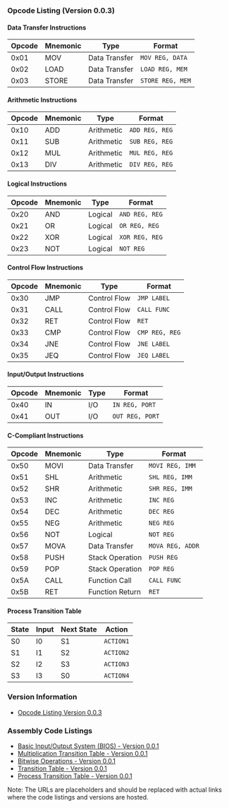 ### Opcode Listing (Version 0.0.3)

#### Data Transfer Instructions
| Opcode | Mnemonic | Type         | Format       |
|--------|----------|--------------|--------------|
| 0x01   | MOV      | Data Transfer | `MOV REG, DATA` |
| 0x02   | LOAD     | Data Transfer | `LOAD REG, MEM` |
| 0x03   | STORE    | Data Transfer | `STORE REG, MEM` |

#### Arithmetic Instructions
| Opcode | Mnemonic | Type        | Format        |
|--------|----------|-------------|---------------|
| 0x10   | ADD      | Arithmetic  | `ADD REG, REG` |
| 0x11   | SUB      | Arithmetic  | `SUB REG, REG` |
| 0x12   | MUL      | Arithmetic  | `MUL REG, REG` |
| 0x13   | DIV      | Arithmetic  | `DIV REG, REG` |

#### Logical Instructions
| Opcode | Mnemonic | Type     | Format        |
|--------|----------|----------|---------------|
| 0x20   | AND      | Logical  | `AND REG, REG` |
| 0x21   | OR       | Logical  | `OR REG, REG`  |
| 0x22   | XOR      | Logical  | `XOR REG, REG` |
| 0x23   | NOT      | Logical  | `NOT REG`      |

#### Control Flow Instructions
| Opcode | Mnemonic | Type          | Format             |
|--------|----------|---------------|---------------------|
| 0x30   | JMP      | Control Flow  | `JMP LABEL`         |
| 0x31   | CALL     | Control Flow  | `CALL FUNC`         |
| 0x32   | RET      | Control Flow  | `RET`               |
| 0x33   | CMP      | Control Flow  | `CMP REG, REG`      |
| 0x34   | JNE      | Control Flow  | `JNE LABEL`         |
| 0x35   | JEQ      | Control Flow  | `JEQ LABEL`         |

#### Input/Output Instructions
| Opcode | Mnemonic | Type         | Format       |
|--------|----------|--------------|--------------|
| 0x40   | IN       | I/O          | `IN REG, PORT` |
| 0x41   | OUT      | I/O          | `OUT REG, PORT` |

#### C-Compliant Instructions
| Opcode | Mnemonic | Type             | Format              |
|--------|----------|------------------|----------------------|
| 0x50   | MOVI     | Data Transfer    | `MOVI REG, IMM`      |
| 0x51   | SHL      | Arithmetic       | `SHL REG, IMM`       |
| 0x52   | SHR      | Arithmetic       | `SHR REG, IMM`       |
| 0x53   | INC      | Arithmetic       | `INC REG`            |
| 0x54   | DEC      | Arithmetic       | `DEC REG`            |
| 0x55   | NEG      | Arithmetic       | `NEG REG`            |
| 0x56   | NOT      | Logical          | `NOT REG`            |
| 0x57   | MOVA     | Data Transfer    | `MOVA REG, ADDR`     |
| 0x58   | PUSH     | Stack Operation  | `PUSH REG`           |
| 0x59   | POP      | Stack Operation  | `POP REG`            |
| 0x5A   | CALL     | Function Call    | `CALL FUNC`          |
| 0x5B   | RET      | Function Return  | `RET`                |

#### Process Transition Table
| State | Input | Next State | Action       |
|-------|-------|------------|--------------|
| S0    | I0    | S1         | `ACTION1`    |
| S1    | I1    | S2         | `ACTION2`    |
| S2    | I2    | S3         | `ACTION3`    |
| S3    | I3    | S0         | `ACTION4`    |

### Version Information
- [Opcode Listing Version 0.0.3](#)

### Assembly Code Listings
- [Basic Input/Output System (BIOS) - Version 0.0.1](#)
- [Multiplication Transition Table - Version 0.0.1](#)
- [Bitwise Operations - Version 0.0.1](#)
- [Transition Table - Version 0.0.1](#)
- [Process Transition Table - Version 0.0.1](#)

Note: The URLs are placeholders and should be replaced with actual links where the code listings and versions are hosted.
